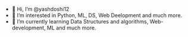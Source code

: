 - 👋 Hi, I’m @yashdoshi12
- 👀 I’m interested in Python, ML, DS, Web Deelopment and much more.
- 🌱 I’m currently learning Data Structures and algorithms, Web-development, ML and much more.
<!--- 💞️ I’m looking to collaborate on ...
- 📫 How to reach me ...
--->
<!---
yashdoshi12/yashdoshi12 is a ✨ special ✨ repository because its `README.md` (this file) appears on your GitHub profile.
You can click the Preview link to take a look at your changes.
--->

